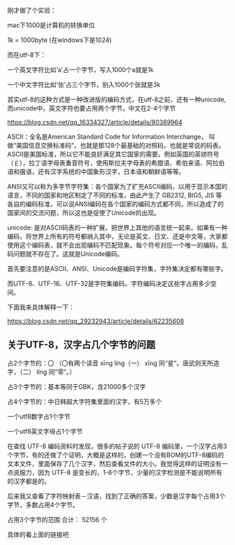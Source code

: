 

刚才做了个实验：

mac下1000是计算机的转换单位

1k = 1000byte (在windows下是1024)




而在utf-8下：

一个英文字符比如‘a’占一个字节，写入1000个a就是1k

一个中文字符比如‘张’占三个字节，别入1000个张就是3k

其实utf-8的这种方式是一种改进版的编码方式，在utf-8之前，还有一种unicode, 而unicode中，英文字符也要占用两个字节，中文在2-4个字节











https://blog.csdn.net/qq_16334327/article/details/80389964



ASCII：全名是American Standard Code for Information Interchange， 叫做“美国信息交换标准码”，也就是那128个最基础的对照码，也就是常说的码表。ASCII是美国标准，所以它不能良好满足其它国家的需要。例如英国的英镑符号（￡），拉丁语字母表重音符号，使用斯拉夫字母表的希腊语、希伯来语、阿拉伯语和俄语，还有汉字系统的中国象形汉字，日本语和朝鲜语等等。



ANSI又可以称为多字节字符集：各个国家为了扩充ASCII编码，以用于显示本国的语言，不同的国家和地区制定了不同的标准，由此产生了 GB2312, BIG5, JIS 等各自的编码标准，可以说ANSI编码在各个国家的编码方式都不同，所以造成了的国家间的交流问题，所以这也是促使了Unicode的出现。



unicode: 是对ASCII码表的一种扩展，把世界上其他的语言统一起来。如果有一种编码，将世界上所有的符号都纳入其中，无论是英文、日文、还是中文等，大家都使用这个编码表，就不会出现编码不匹配现象。每个符号对应一个唯一的编码，乱码问题就不存在了。这就是Unicode编码。



首先要注意的是ASCII、ANSI、Unicode是编码字符集，字符集决定都有哪些字。

而UTF-8、UTF-16、UTF-32是字符集编码。字符编码决定这些字占用多少空间。

下面我来具体解释一下：







https://blog.csdn.net/qq_29232943/article/details/62235608



## 关于UTF-8，汉字占几个字节的问题

占2个字节的：〇 
（〇有两个读音 xīng líng（一） xīng 同“星”。唐武则天所造字，（二） líng 同“零”。）

占3个字节的：基本等同于GBK，含21000多个汉字

占4个字节的：中日韩超大字符集里面的汉字，有5万多个

一个utf8数字占1个字节

一个utf8英文字母占1个字节

在查找 UTF-8 编码资料时发现，很多的帖子说的 UTF-8 编码里，一个汉字占用3个字节，有的还做了个证明，大概是这样的，创建一个没有BOM的UTF-8编码的文本文件，里面保存了几个汉字，然后查看文件的大小。我觉得这样的证明没有一点说服力，因为 UTF-8 是变长的，1-6个字节，少量的汉字检测是不能说明所有的汉字都是的。

后来我又查看了字符映射表－汉语，找到了正确的答案，少数是汉字每个占用3个字节，多数占用4个字节。

占用3个字节的范围 合计： 52156 个



具体的看上面的链接吧











